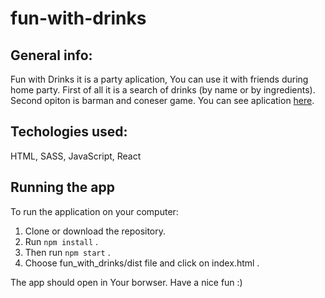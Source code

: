 # fun-with-drinks

## General info:
Fun with Drinks it is a party aplication, You can use it with friends during home party. First of all it is a search of drinks (by name or by ingredients). Second opiton is barman and coneser game.
You can see aplication [here](https://holania.github.io/fun-with-drinks-2/).

## Techologies used:
HTML, SASS, JavaScript, React

## Running the app
To run the application on your computer:
1. Clone or download the repository.
2. Run `npm install` .
3. Then run `npm start` .
4. Choose fun_with_drinks/dist file and click on index.html .

The app should open in Your borwser.
Have a nice fun :) 

